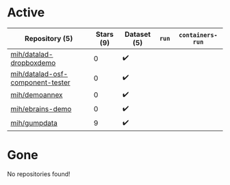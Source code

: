 # Active
| Repository (5) | Stars (9) | Dataset (5) | `run` | `containers-run` |
| --- | --- | --- | --- | --- |
| [mih/datalad-dropboxdemo](https://github.com/mih/datalad-dropboxdemo) | 0 | :heavy_check_mark: |  |  |
| [mih/datalad-osf-component-tester](https://github.com/mih/datalad-osf-component-tester) | 0 | :heavy_check_mark: |  |  |
| [mih/demoannex](https://github.com/mih/demoannex) | 0 | :heavy_check_mark: |  |  |
| [mih/ebrains-demo](https://github.com/mih/ebrains-demo) | 0 | :heavy_check_mark: |  |  |
| [mih/gumpdata](https://github.com/mih/gumpdata) | 9 | :heavy_check_mark: |  |  |

# Gone
No repositories found!
